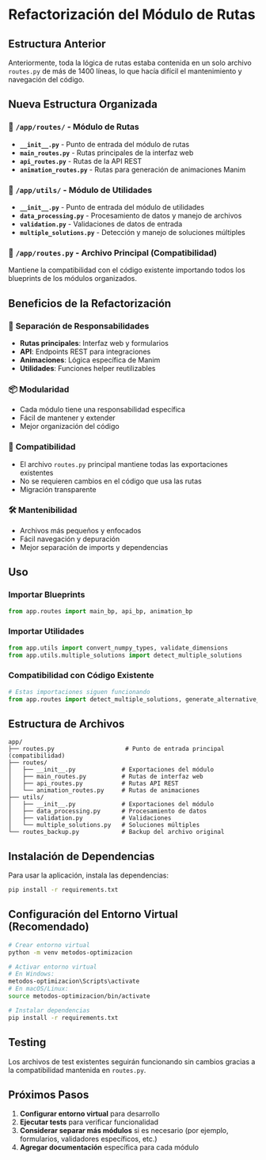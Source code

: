 # Refactorización del Módulo de Rutas

## Estructura Anterior
Anteriormente, toda la lógica de rutas estaba contenida en un solo archivo `routes.py` de más de 1400 líneas, lo que hacía difícil el mantenimiento y navegación del código.

## Nueva Estructura Organizada

### 📁 `/app/routes/` - Módulo de Rutas
- **`__init__.py`** - Punto de entrada del módulo de rutas
- **`main_routes.py`** - Rutas principales de la interfaz web
- **`api_routes.py`** - Rutas de la API REST  
- **`animation_routes.py`** - Rutas para generación de animaciones Manim

### 📁 `/app/utils/` - Módulo de Utilidades
- **`__init__.py`** - Punto de entrada del módulo de utilidades
- **`data_processing.py`** - Procesamiento de datos y manejo de archivos
- **`validation.py`** - Validaciones de datos de entrada
- **`multiple_solutions.py`** - Detección y manejo de soluciones múltiples

### 📄 `/app/routes.py` - Archivo Principal (Compatibilidad)
Mantiene la compatibilidad con el código existente importando todos los blueprints de los módulos organizados.

## Beneficios de la Refactorización

### 🎯 **Separación de Responsabilidades**
- **Rutas principales**: Interfaz web y formularios
- **API**: Endpoints REST para integraciones
- **Animaciones**: Lógica específica de Manim
- **Utilidades**: Funciones helper reutilizables

### 📦 **Modularidad**
- Cada módulo tiene una responsabilidad específica
- Fácil de mantener y extender
- Mejor organización del código

### 🔄 **Compatibilidad**
- El archivo `routes.py` principal mantiene todas las exportaciones existentes
- No se requieren cambios en el código que usa las rutas
- Migración transparente

### 🛠️ **Mantenibilidad**
- Archivos más pequeños y enfocados
- Fácil navegación y depuración
- Mejor separación de imports y dependencias

## Uso

### Importar Blueprints
```python
from app.routes import main_bp, api_bp, animation_bp
```

### Importar Utilidades
```python
from app.utils import convert_numpy_types, validate_dimensions
from app.utils.multiple_solutions import detect_multiple_solutions
```

### Compatibilidad con Código Existente
```python
# Estas importaciones siguen funcionando
from app.routes import detect_multiple_solutions, generate_alternative_solutions
```

## Estructura de Archivos

```
app/
├── routes.py                    # Punto de entrada principal (compatibilidad)
├── routes/
│   ├── __init__.py             # Exportaciones del módulo
│   ├── main_routes.py          # Rutas de interfaz web
│   ├── api_routes.py           # Rutas API REST
│   └── animation_routes.py     # Rutas de animaciones
├── utils/
│   ├── __init__.py             # Exportaciones del módulo
│   ├── data_processing.py      # Procesamiento de datos
│   ├── validation.py           # Validaciones
│   └── multiple_solutions.py   # Soluciones múltiples
└── routes_backup.py            # Backup del archivo original
```

## Instalación de Dependencias

Para usar la aplicación, instala las dependencias:

```bash
pip install -r requirements.txt
```

## Configuración del Entorno Virtual (Recomendado)

```bash
# Crear entorno virtual
python -m venv metodos-optimizacion

# Activar entorno virtual
# En Windows:
metodos-optimizacion\Scripts\activate
# En macOS/Linux:
source metodos-optimizacion/bin/activate

# Instalar dependencias
pip install -r requirements.txt
```

## Testing

Los archivos de test existentes seguirán funcionando sin cambios gracias a la compatibilidad mantenida en `routes.py`.

## Próximos Pasos

1. **Configurar entorno virtual** para desarrollo
2. **Ejecutar tests** para verificar funcionalidad
3. **Considerar separar más módulos** si es necesario (por ejemplo, formularios, validadores específicos, etc.)
4. **Agregar documentación** específica para cada módulo
